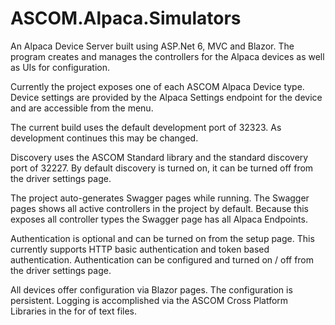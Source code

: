 # ASCOM.Alpaca.Simulators

An Alpaca Device Server built using ASP.Net 6, MVC and Blazor. The program creates and manages the controllers for the Alpaca devices as well as UIs for configuration.

Currently the project exposes one of each ASCOM Alpaca Device type. Device settings are provided by the Alpaca Settings endpoint for the device and are accessible from the menu. 

The current build uses the default development port of 32323. As development continues this may be changed.

Discovery uses the ASCOM Standard library and the standard discovery port of 32227. By default discovery is turned on, it can be turned off from the driver settings page.

The project auto-generates Swagger pages while running. The Swagger pages shows all active controllers in the project by default. Because this exposes all controller types the Swagger page has all Alpaca Endpoints.

Authentication is optional and can be turned on from the setup page. This currently supports HTTP basic authentication and token based authentication. Authentication can be configured and turned on / off from the driver settings page.

All devices offer configuration via Blazor pages. The configuration is persistent. Logging is accomplished via the ASCOM Cross Platform Libraries in the for of text files.